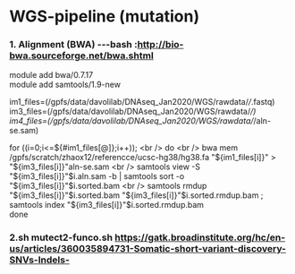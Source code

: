 # WGS-pipeline (mutation)
### 1. Alignment (BWA) ---bash :http://bio-bwa.sourceforge.net/bwa.shtml
module add bwa/0.7.17 <br />
module add samtools/1.9-new <br />

im1_files=(/gpfs/data/davolilab/DNAseq_Jan2020/WGS/rawdata/*/*.fastq) <br />
im3_files=(/gpfs/data/davolilab/DNAseq_Jan2020/WGS/rawdata/*/) <br />
im4_files=(/gpfs/data/davolilab/DNAseq_Jan2020/WGS/rawdata/*/aln-se.sam) <br />

for ((i=0;i<=${#im1_files[@]};i++)); <br />
do <br />
bwa mem /gpfs/scratch/zhaox12/referencce/ucsc-hg38/hg38.fa "${im1_files[i]}" > "${im3_files[i]}"aln-se.sam <br />
samtools view -S "${im3_files[i]}"$i.aln.sam -b | samtools sort -o "${im3_files[i]}"$i.sorted.bam <br />
samtools rmdup "${im3_files[i]}"$i.sorted.bam "${im3_files[i]}"$i.sorted.rmdup.bam ; samtools index "${im3_files[i]}"$i.sorted.rmdup.bam <br />
done <br />

### 2.sh mutect2-funco.sh https://gatk.broadinstitute.org/hc/en-us/articles/360035894731-Somatic-short-variant-discovery-SNVs-Indels-





